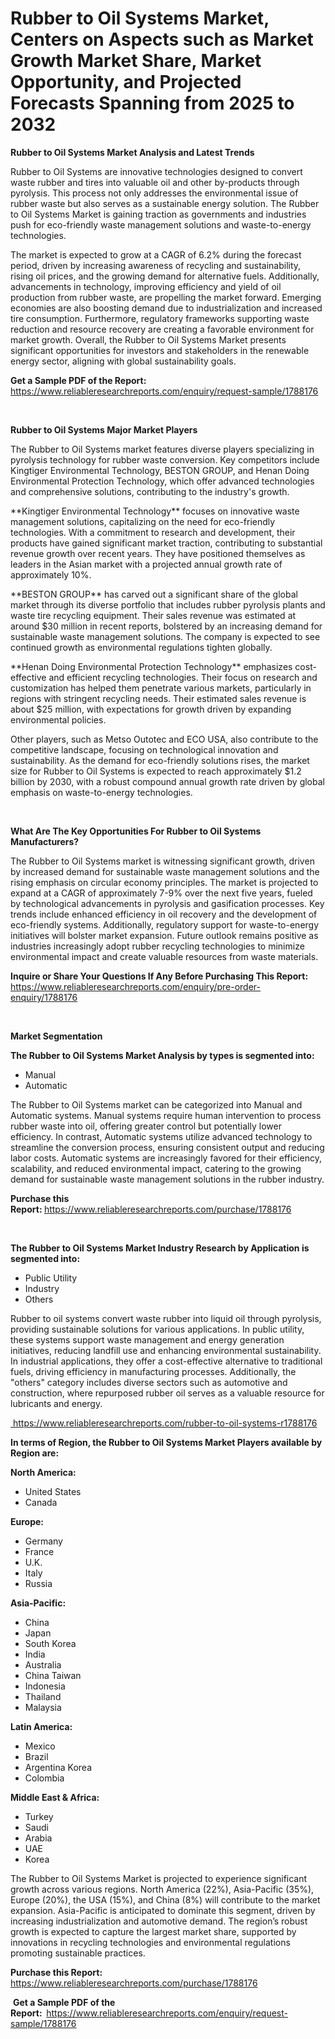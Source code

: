 <p><h1>Rubber to Oil Systems Market, Centers on Aspects such as Market Growth Market Share, Market Opportunity, and Projected Forecasts Spanning from 2025 to 2032</h1></p><p><strong>Rubber to Oil Systems Market Analysis and Latest Trends</strong></p>
<p><p>Rubber to Oil Systems are innovative technologies designed to convert waste rubber and tires into valuable oil and other by-products through pyrolysis. This process not only addresses the environmental issue of rubber waste but also serves as a sustainable energy solution. The Rubber to Oil Systems Market is gaining traction as governments and industries push for eco-friendly waste management solutions and waste-to-energy technologies.</p><p>The market is expected to grow at a CAGR of 6.2% during the forecast period, driven by increasing awareness of recycling and sustainability, rising oil prices, and the growing demand for alternative fuels. Additionally, advancements in technology, improving efficiency and yield of oil production from rubber waste, are propelling the market forward. Emerging economies are also boosting demand due to industrialization and increased tire consumption. Furthermore, regulatory frameworks supporting waste reduction and resource recovery are creating a favorable environment for market growth. Overall, the Rubber to Oil Systems Market presents significant opportunities for investors and stakeholders in the renewable energy sector, aligning with global sustainability goals.</p></p>
<p><strong>Get a Sample PDF of the Report:&nbsp;</strong> <a href="https://www.reliableresearchreports.com/enquiry/request-sample/1788176?utm_campaign=3441&utm_medium=2&utm_source=Github&utm_content=ia&utm_term=16042025&utm_id=rubber-to-oil-systems">https://www.reliableresearchreports.com/enquiry/request-sample/1788176</a></p>
<p>&nbsp;</p>
<p><strong>Rubber to Oil Systems Major Market Players</strong></p>
<p><p>The Rubber to Oil Systems market features diverse players specializing in pyrolysis technology for rubber waste conversion. Key competitors include Kingtiger Environmental Technology, BESTON GROUP, and Henan Doing Environmental Protection Technology, which offer advanced technologies and comprehensive solutions, contributing to the industry's growth.</p><p>**Kingtiger Environmental Technology** focuses on innovative waste management solutions, capitalizing on the need for eco-friendly technologies. With a commitment to research and development, their products have gained significant market traction, contributing to substantial revenue growth over recent years. They have positioned themselves as leaders in the Asian market with a projected annual growth rate of approximately 10%.</p><p>**BESTON GROUP** has carved out a significant share of the global market through its diverse portfolio that includes rubber pyrolysis plants and waste tire recycling equipment. Their sales revenue was estimated at around $30 million in recent reports, bolstered by an increasing demand for sustainable waste management solutions. The company is expected to see continued growth as environmental regulations tighten globally.</p><p>**Henan Doing Environmental Protection Technology** emphasizes cost-effective and efficient recycling technologies. Their focus on research and customization has helped them penetrate various markets, particularly in regions with stringent recycling needs. Their estimated sales revenue is about $25 million, with expectations for growth driven by expanding environmental policies.</p><p>Other players, such as Metso Outotec and ECO USA, also contribute to the competitive landscape, focusing on technological innovation and sustainability. As the demand for eco-friendly solutions rises, the market size for Rubber to Oil Systems is expected to reach approximately $1.2 billion by 2030, with a robust compound annual growth rate driven by global emphasis on waste-to-energy technologies.</p></p>
<p>&nbsp;</p>
<p><strong>What Are The Key Opportunities For Rubber to Oil Systems Manufacturers?</strong></p>
<p><p>The Rubber to Oil Systems market is witnessing significant growth, driven by increased demand for sustainable waste management solutions and the rising emphasis on circular economy principles. The market is projected to expand at a CAGR of approximately 7-9% over the next five years, fueled by technological advancements in pyrolysis and gasification processes. Key trends include enhanced efficiency in oil recovery and the development of eco-friendly systems. Additionally, regulatory support for waste-to-energy initiatives will bolster market expansion. Future outlook remains positive as industries increasingly adopt rubber recycling technologies to minimize environmental impact and create valuable resources from waste materials.</p></p>
<p><strong>Inquire or Share Your Questions If Any Before Purchasing This Report:</strong> <a href="https://www.reliableresearchreports.com/enquiry/pre-order-enquiry/1788176?utm_campaign=3441&utm_medium=2&utm_source=Github&utm_content=ia&utm_term=16042025&utm_id=rubber-to-oil-systems">https://www.reliableresearchreports.com/enquiry/pre-order-enquiry/1788176</a></p>
<p>&nbsp;</p>
<p><strong>Market Segmentation</strong></p>
<p><strong>The Rubber to Oil Systems Market Analysis by types is segmented into:</strong></p>
<p><ul><li>Manual</li><li>Automatic</li></ul></p>
<p><p>The Rubber to Oil Systems market can be categorized into Manual and Automatic systems. Manual systems require human intervention to process rubber waste into oil, offering greater control but potentially lower efficiency. In contrast, Automatic systems utilize advanced technology to streamline the conversion process, ensuring consistent output and reducing labor costs. Automatic systems are increasingly favored for their efficiency, scalability, and reduced environmental impact, catering to the growing demand for sustainable waste management solutions in the rubber industry.</p></p>
<p><strong>Purchase this Report:&nbsp;</strong><a href="https://www.reliableresearchreports.com/purchase/1788176?utm_campaign=3441&utm_medium=2&utm_source=Github&utm_content=ia&utm_term=16042025&utm_id=rubber-to-oil-systems">https://www.reliableresearchreports.com/purchase/1788176</a></p>
<p>&nbsp;</p>
<p><strong>The Rubber to Oil Systems Market Industry Research by Application is segmented into:</strong></p>
<p><ul><li>Public Utility</li><li>Industry</li><li>Others</li></ul></p>
<p><p>Rubber to oil systems convert waste rubber into liquid oil through pyrolysis, providing sustainable solutions for various applications. In public utility, these systems support waste management and energy generation initiatives, reducing landfill use and enhancing environmental sustainability. In industrial applications, they offer a cost-effective alternative to traditional fuels, driving efficiency in manufacturing processes. Additionally, the "others" category includes diverse sectors such as automotive and construction, where repurposed rubber oil serves as a valuable resource for lubricants and energy.</p></p>
<p><a href="https://www.reliableresearchreports.com/rubber-to-oil-systems-r1788176?utm_campaign=3441&utm_medium=2&utm_source=Github&utm_content=ia&utm_term=16042025&utm_id=rubber-to-oil-systems">&nbsp;https://www.reliableresearchreports.com/rubber-to-oil-systems-r1788176</a></p>
<p><strong>In terms of Region, the Rubber to Oil Systems Market Players available by Region are:</strong></p>
<p>
    <p> <strong> North America: </strong>
        <ul>
            <li>United States</li>
            <li>Canada</li>
        </ul>
        </p> 
    <p> <strong> Europe: </strong>
        <ul>
            <li>Germany</li>
            <li>France</li>
            <li>U.K.</li>
            <li>Italy</li>
            <li>Russia</li>
        </ul>
        </p> 
    <p> <strong> Asia-Pacific: </strong>
        <ul>
            <li>China</li>
            <li>Japan</li>
            <li>South Korea</li>
            <li>India</li>
            <li>Australia</li>
            <li>China Taiwan</li>
            <li>Indonesia</li>
            <li>Thailand</li>
            <li>Malaysia</li>
        </ul>
        </p> 
    <p> <strong> Latin America: </strong>
        <ul>
            <li>Mexico</li>
            <li>Brazil</li>
            <li>Argentina Korea</li>
            <li>Colombia</li>
        </ul>
        </p> 
    <p> <strong> Middle East & Africa: </strong>
        <ul>
            <li>Turkey</li>
            <li>Saudi</li>
            <li>Arabia</li>
            <li>UAE</li>
            <li>Korea</li>
        </ul>
    </p>
    </p>
<p><p>The Rubber to Oil Systems Market is projected to experience significant growth across various regions. North America (22%), Asia-Pacific (35%), Europe (20%), the USA (15%), and China (8%) will contribute to the market expansion. Asia-Pacific is anticipated to dominate this segment, driven by increasing industrialization and automotive demand. The region’s robust growth is expected to capture the largest market share, supported by innovations in recycling technologies and environmental regulations promoting sustainable practices.</p></p>
<p><strong>Purchase this Report: </strong><a href="https://www.reliableresearchreports.com/purchase/1788176?utm_campaign=3441&utm_medium=2&utm_source=Github&utm_content=ia&utm_term=16042025&utm_id=rubber-to-oil-systems">https://www.reliableresearchreports.com/purchase/1788176</a></p>
<p>&nbsp;<strong>Get a Sample PDF of the Report:&nbsp;&nbsp;</strong><a href="https://www.reliableresearchreports.com/enquiry/request-sample/1788176?utm_campaign=3441&utm_medium=2&utm_source=Github&utm_content=ia&utm_term=16042025&utm_id=rubber-to-oil-systems">https://www.reliableresearchreports.com/enquiry/request-sample/1788176</a></p>
<p><strong></strong></p>
<p><p></p><p></p><p></p></p>
